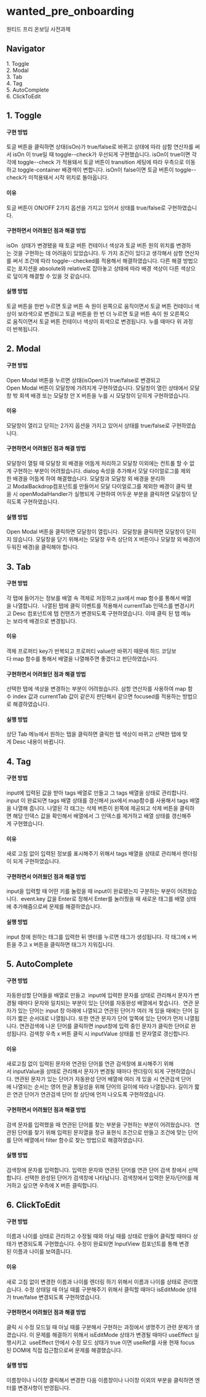 # wanted_pre_onboarding
원티드 프리 온보딩 사전과제
   
   
## Navigator   
1. Toggle   
2. Modal   
3. Tab   
4. Tag   
5. AutoComplete   
6. ClickToEdit   

## 1. Toggle

#### 구현 방법

토글 버튼을 클릭하면 상태(isOn)가 true/false로 바뀌고 상태에 따라 삼함 연산자를 써서 isOn 이 true일 때 toggle--check가 우선되게 구현했습니다.
isOn이 true이면 각각에 toggle--check 가 적용돼서 토글 버튼이 transition 세팅에 따라 우측으로 이동하고 toggle-container 배경색이 변합니다.
isOn이 false이면 토글 버튼이 toggle--check가 미적용돼서 시작 위치로 돌아옵니다.

#### 이유
토글 버튼이 ON/OFF 2가지 옵션을 가지고 있어서 상태를 true/false로 구현하였습니다. 

#### 구현하면서 어려웠던 점과 해결 방법
isOn  상태가 변경됐을 때 토글 버튼 컨테이너 색상과 토글 버튼 원의 위치를 변경하는 것을 구현하는 데 어려움이 있었습니다.
두 가지 조건이 있다고 생각해서 삼항 연산자를 써서 조건에 따라 toggle--checked를 적용해서 해결하였습니다.
다른 해결 방법으로는 포지션을 absolute와 relative로 잡아놓고 상태에 따라 배경 색상이 다른 색상으로 덮이게 해결할 수 있을 것 같습니다.

#### 실행 방법
토글 버튼을 한번 누르면 토글 버튼 속 원이 왼쪽으로 움직이면서 토글 버튼 컨테이너 색상이 보라색으로 변경되고
토글 버튼을 한 번 더 누르면 토글 버튼 속이 원 오른쪽으로 움직이면서 토글 버튼 컨테이너 색상이 회색으로 변경됩니다.
누를 때마다 위 과정이 반복됩니다.

## 2. Modal

#### 구현 방법

Open Modal 버튼을 누르면 상태(isOpen)가 true/false로 변경되고 
Open Modal 버튼이 모달창에 가려지게 구현하였습니다.
모달창이 열린 상태에서 모달창 밖 회색 배경 또는 모달창 안 X 버튼을 누를 시 모달창이 닫히게 구현하였습니다.

#### 이유

모달창이 열리고 닫히는 2가지 옵션을 가지고 있어서 상태를 true/false로 구현하였습니다. 

#### 구현하면서 어려웠던 점과 해결 방법
모달창이 열릴 때 모달창 외 배경을 어둡게 처리하고 모달창 이외에는 컨트롤 할 수 없게 구현하는 부분이 어려웠습니다.
dialog 속성을 추가해서 모달 다이얼로그를 제외한 배경을 어둡게 하여 해결했습니다.
모달창과 모달창 외 배경을 분리하고 ModalBackdrop컴포넌트를 만들어서 모달 다이얼로그를 제외한 배경이 클릭 됐을 시 openModalHandler가 실행되게 구현하여 어두운 부분을 클릭하면 모달창이 닫히도록 구현하였습니다. 

#### 실행 방법
Open Modal 버튼을 클릭하면 모달창이 열립니다. 
모달창을 클릭하면 모달창이 닫히지 않습니다.
모달창을 닫기 위해서는 모달창 우측 상단의 X 버튼이나 모달창 외 배경(어두워진 배경)을 클릭해야 합니다.


## 3. Tab

#### 구현 방법

각 탭에 들어가는 정보를 배열 속 객체로 저장하고 jsx에서 map 함수를 통해서 배열을 나열합니다. 
나열된 탭에 클릭 이벤트를 적용해서 currentTab 인덱스를 변경시키고 Desc 컴포넌트에 탭 컨탠츠가 변경되도록 구현하였습니다.
이때 클릭 된 탭 메뉴는 보라색 배경으로 변경됩니다.

#### 이유

객체 프로퍼티 key가 반복되고 프로퍼티 value만 바뀌기 때문에 하드 코딩보다 map 함수를 통해서 배열을 나열해주면 좋겠다고 판단하였습니다.

#### 구현하면서 어려웠던 점과 해결 방법
선택한 탭에 색상을 변경하는 부분이 어려웠습니다. 삼항 연산자를 사용하여 map 함수 index 값과 currentTab 값이 같은지 판단해서 같으면 focused를 적용하는 방법으로 해결하였습니다. 

#### 실행 방법
상단 Tab 메뉴에서 원하는 탭을 클릭하면 클릭한 탭 색상이 바뀌고 선택한 탭에 맞게 Desc 내용이 바뀝니다.


## 4. Tag

#### 구현 방법
input에 입력된 값을 받아 tags 배열로 만들고 그 tags 배열을 상태로 관리합니다. 
input 이 완료되면 tags 배열 상태를 갱신해서 jsx에서 map함수를 사용해서 tags 배열을 나열해 줍니다.
나열된 각 태그는 삭제 버튼이 왼쪽에 제공되고 삭제 버튼을 클릭하면 해당 인덱스 값을 확인해서 배열에서 그 인덱스를 제거하고 배열 상태를 갱신해주게 구현했습니다.

#### 이유
새로 고침 없이 입력된 정보를 표시해주기 위해서 tags 배열을 상태로 관리해서 렌더링이 되게 구현하였습니다.

#### 구현하면서 어려웠던 점과 해결 방법
input을 입력할 때 어떤 키를 눌렀을 때 input이 완료됐는지 구분하는 부분이 어려웠습니다. 
event.key 값을 Enter로 정해서 Enter를 눌러줬을 때 새로운 태그를 배열 상태에 추가해줌으로써 문제를 해결하였습니다.

#### 실행 방법
input 창에 원하는 태그를 입력한 뒤 엔터를 누르면 태그가 생성됩니다.
각 태그에 x 버튼을 주고 x 버튼을 클릭하면 태그가 지워집니다.

## 5. AutoComplete

#### 구현 방법

자동완성할 단어들을 배열로 만들고 
input에 입력한 문자를 상태로 관리해서 문자가 변경될 때마다 문자와 일치되는 부분이 있는 단어를 자동완성 배열에서 찾습니다. 
연관 문자가 있는 단어는 input 창 아래에 나열되고 연관된 단어가 여러 개 있을 때에는 단어 길이가 짧은 순서대로 나열됩니다.
또한 연관 문자가 단어 앞쪽에 있는 단어가 먼저 나열됩니다.
연관검색에 나온 단어를 클릭하면 input창에 입력 중인 문자가 클릭한 단어로 완성됩니다.
검색창 우측 x 버튼 클릭 시 inputValue 상태를 빈 문자열로 갱신합니다.

#### 이유

새로고침 없이 입력된 문자와 연관된 단어를 연관 검색창에 표시해주기 위해서 inputValue을 상태로 관리해서 문자가 변경될 때마다 렌더링이 되게 구현하였습니다.
연관된 문자가 있는 단어가 자동완성 단어 배열에 여러 개 있을 시 연관검색 단어에 나열되는 순서는 영어 한글 통일성을 위해 단어의 길이에 따라 나열됩니다.
길이가 짧은 연관 단어가 연관검색 단어 창 상단에 먼저 나오도록 구현하였습니다.

#### 구현하면서 어려웠던 점과 해결 방법
검색 문자를 입력했을 때 연관된 단어를 찾는 부분을 구현하는 부분이 어려웠습니다. 
연관된 단어를 찾기 위해 입력된 문자열을 정규 표현식 조건으로 만들고 조건에 맞는 단어를 단어 배열에서 filter 함수로 찾는 방법으로 해결하였습니다. 

#### 실행 방법
검색창에 문자를 입력합니다. 입력한 문자와 연관된 단어를 연관 단어 검색 창에서 선택합니다.
선택한 완성된 단어가 검색창에 나타납니다.
검색창에서 입력한 문자/단어를 제거하고 싶으면 우측에 X 버튼 클릭합니다.


## 6. ClickToEdit

#### 구현 방법

이름과 나이를 상태로 관리하고 수정될 때와 아닐 때를 상태로 만들어 클릭할 때마다 상태가 변경되도록 구현했습니다.
수정이 완료되면 InputView 컴포넌트를 통해 변경된 이름과 나이를 보여줍니다. 

#### 이유

새로 고침 없이 변경한 이름과 나이를 렌더링 하기 위해서 이름과 나이를 상태로 관리했습니다.
수정 상태일 때 아닐 때를 구분해주기 위해서 클릭할 때마다 isEditMode 상태가 true/false 변경되도록 구현하였습니다.

#### 구현하면서 어려웠던 점과 해결 방법
클릭 시 수정 모드일 때 아닐 때를 구분해서 구현하는 과정에서 생명주기 관련 문제가 생겼습니다. 이 문제를 해결하기 위해서 isEditMode 상태가 변경될 때마다 useEffect 실행시키고 
useEffect 안에서 수정 모드 상태가 true 이면 useRef를 사용 현재 focus된 DOM에 직접 접근함으로써 문제를 해결했습니다.


#### 실행 방법
이름창이나 나이창 클릭해서 변경한 다음 이름창이나 나이창 이외의 부분을 클릭하면 엔터를 변경사항이 반영됩니다.

